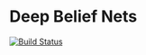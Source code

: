 # Deep Belief Nets

[![Build Status](https://travis-ci.org/paulhendricks/deep-belief-nets.svg)](https://travis-ci.org/paulhendricks/deep-belief-nets)

